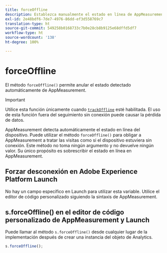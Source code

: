 ```yaml
---
title: forceOffline
description: Establezca manualmente el estado en línea de AppMeasurement.
exl-id: 2e48bdf6-7de7-4976-86dd-ef3d558769c7
translation-type: ht
source-git-commit: 549258b0168733c7b0e28cb8b9125e68dffd5df7
workflow-type: ht
source-wordcount: '138'
ht-degree: 100%

---
```


# forceOffline

El método `forceOffline()` permite anular el estado detectado automáticamente de AppMeasurement.

>[!IMPORTANT]
>
>Utilice esta función únicamente cuando [`trackOffline`](../config-vars/trackoffline.md) esté habilitada. El uso de esta función fuera del seguimiento sin conexión puede causar la pérdida de datos.

AppMeasurement detecta automáticamente el estado en línea del dispositivo. Puede utilizar el método `forceOffline()` para obligar a AppMeasurement a tratar las visitas como si el dispositivo estuviera sin conexión. Este método no toma ningún argumento y no devuelve ningún valor. Su único propósito es sobrescribir el estado en línea en AppMeasurement.

## Forzar desconexión en Adobe Experience Platform Launch

No hay un campo específico en Launch para utilizar esta variable. Utilice el editor de código personalizado siguiendo la sintaxis de AppMeasurement.

## s.forceOffline() en el editor de código personalizado de AppMeasurement y Launch

Puede llamar al método `s.forceOffline()` desde cualquier lugar de la implementación después de crear una instancia del objeto de Analytics.

```js
s.forceOffline();
```
